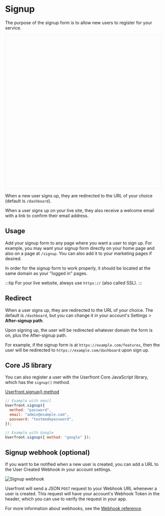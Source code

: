 # Signup

The purpose of the signup form is to allow new users to register for your service.

<iframe
  :src="`https://test-${ $store.state.activeTenant.tenantId }.userfront.dev/signup`"
  frameborder="0"
  style="width:100%;min-height:500px;border:1px solid #eee;"
></iframe>

When a new user signs up, they are redirected to the URL of your choice (default is `/dashboard`).

When a user signs up on your live site, they also receive a welcome email with a link to confirm their email address.

## Usage

Add your signup form to any page where you want a user to sign up. For example, you may want your signup form directly on your home page and also on a page at `/signup`. You can also add it to your marketing pages if desired.

In order for the signup form to work properly, it should be located at the same domain as your "logged in" pages.

:::tip
For your live website, always use `https://` (also called SSL).
:::

## Redirect

When a user signs up, they are redirected to the URL of your choice. The default is `/dashboard`, but you can change it in your account's Settings > **After-signup path**.

Upon signing up, the user will be redirected whatever domain the form is on, plus the After-signup path.

For example, if the signup form is at `https://example.com/features`, then the user will be redirected to `https://example.com/dashboard` upon sign up.

## Core JS library

You can also register a user with the Userfront Core JavaScript library, which has the `signup()` method.

[Userfront.signup() method](/docs/js.html#signup-options)

```js
// Example with email
Userfront.signup({
  method: "password",
  email: "admin@example.com",
  password: "testmodepassword",
});

// Example with Google
Userfront.signup({ method: "google" });
```

## Signup webhook (optional)

If you want to be notified when a new user is created, you can add a URL to the
User Created Webhook in your account settings.

![Signup webhook](https://res.cloudinary.com/component/image/upload/v1582764381/webhook_url_qcmvkl.png)

Userfront will send a JSON `POST` request to your Webhook URL whenever a user is created. This request will have your account's Webhook Token in the header, which you can use to verify the request in your app.

For more information about webhooks, see the [Webhook reference](/docs/webhooks/).
